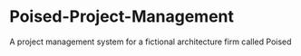 # Poised-Project-Management
A project management system for a fictional architecture firm called Poised
